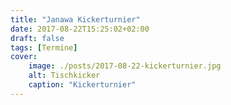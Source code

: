 ```yaml
---
title: "Janawa Kickerturnier"
date: 2017-08-22T15:25:02+02:00
draft: false
tags: [Termine]
cover:
    image: ./posts/2017-08-22-kickerturnier.jpg
    alt: Tischkicker
    caption: "Kickerturnier"
---
```

